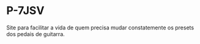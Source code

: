 # P-7JSV

Site para facilitar a vida de quem precisa mudar constatemente os presets dos pedais de guitarra.
